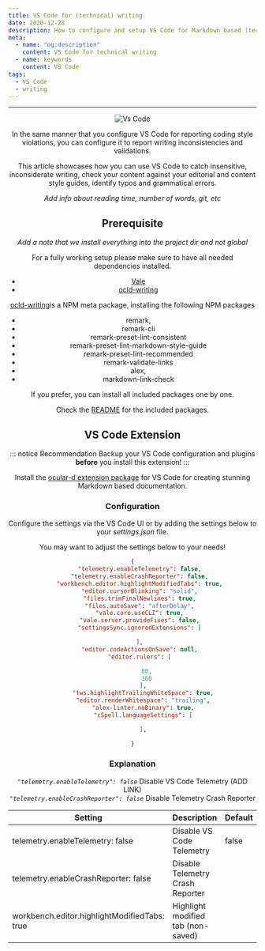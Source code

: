 ```yaml
---
title: VS Code for (technical) writing
date: 2020-12-28
description: How to configure and setup VS Code for Markdown based (technical) writing
meta:
  - name: "og:description"
    content: VS Code for technical writing
  - name: keywords
    content: VS Code
tags:
  - VS Code
  - writing
---
```


<Header/>

---

<ImageEmbed caption="VS Code">
<img src="/vs-code-wip.png" alt="Vs Code" />
</ImageEmbed>

In the same manner that you configure VS Code for reporting coding style violations, you can configure it to report writing inconsistencies and validations.

This article showcases how you can use VS Code to catch insensitive, inconsiderate writing,
check your content against your editorial and content style guides, identify typos and grammatical errors.

*Add info about reading time, number of words, git, etc*

## Prerequisite

*Add a note that we install everything into the project dir and not global*

For a fully working setup please make sure to have all needed dependencies installed.

- [Vale](https://docs.errata.ai/vale/about "Link to Vale website")
- [ocld-writing](https://www.npmjs.com/package/ocld-writing "Link to package on NPM")

[ocld-writing](https://www.npmjs.com/package/ocld-writing "Link to package on NPM")is a NPM meta package,
installing the following NPM packages

- remark,
- remark-cli
- remark-preset-lint-consistent
- remark-preset-lint-markdown-style-guide
- remark-preset-lint-recommended
- remark-validate-links
- alex,
- markdown-link-check

If you prefer, you can install all included packages one by one.

Check the [README](https://github.com/ocular-d/ocld-writing/blob/master/README.md "Link to ocld-writing README on GitHub") for the included packages.

## VS Code Extension

::: notice Recommendation
Backup your VS Code configuration and plugins **before** you install this extension!
:::

Install the [ocular-d extension package](https://marketplace.visualstudio.com/items?itemName=ocular-d.writing-extension-pack)
for VS Code for creating stunning Markdown based documentation.

### Configuration

Configure the settings via the VS Code UI or by adding the settings below to your *settings.json* file.

You may want to adjust the settings below to your needs!

```json
{
    "telemetry.enableTelemetry": false,
    "telemetry.enableCrashReporter": false,
    "workbench.editor.highlightModifiedTabs": true,
    "editor.cursorBlinking": "solid",
    "files.trimFinalNewlines": true,
    "files.autoSave": "afterDelay",
    "vale.core.useCLI": true,
    "vale.server.provideFixes": false,
    "settingsSync.ignoredExtensions": [

    ],
    "editor.codeActionsOnSave": null,
    "editor.rulers": [

        80,
        160
      ],
      "tws.highlightTrailingWhiteSpace": true,
      "editor.renderWhitespace": "trailing",
      "alex-linter.noBinary": true,
      "cSpell.languageSettings": [

      ],

}
```

### Explanation

*`"telemetry.enableTelemetry": false`* Disable VS Code Telemetry (ADD LINK) \
*`"telemetry.enableCrashReporter": false`* Disable Telemetry Crash Reporter

| Setting  | Description | Default
|---------|----------------|-------|
| telemetry.enableTelemetry: false |  Disable VS Code Telemetry | false |
| telemetry.enableCrashReporter: false | Disable Telemetry Crash Reporter |
| workbench.editor.highlightModifiedTabs: true | Highlight modified tab (non-saved) |
